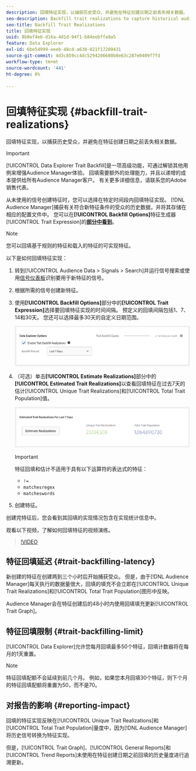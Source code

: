 ```yaml
---
description: 回填特征实现，以捕获历史受众，并避免在特征创建日期之前丢失相关数据。
seo-description: Backfill trait realizations to capture historical audiences and avoid loss of relevant data prior to a trait creation date.
seo-title: Backfill Trait Realizations
title: 回填特征实现
uuid: 8b0ef4e6-d16a-4d1d-94f1-b84eebffa9a5
feature: Data Explorer
exl-id: 6be54999-eeeb-48cd-a630-021f17289431
source-git-commit: 4d3c859cc4dc5294286680b0e63c287e0409f7fd
workflow-type: tm+mt
source-wordcount: '441'
ht-degree: 0%

---
```


# 回填特征实现 {#backfill-trait-realizations}

回填特征实现，以捕获历史受众，并避免在特征创建日期之前丢失相关数据。

>[!IMPORTANT]
>
>[!UICONTROL Data Explorer Trait Backfill]是一项高级功能，可通过解锁其他用例来增强Audience Manager体验。 回填需要额外的处理能力，并且以递增的成本提供给所有Audience Manager客户。 有关更多详细信息，请联系您的Adobe销售代表。

从未使用的信号创建特征时，您可以选择在特定时间段内回填特征实现。 [!DNL Audience Manager]捕获有关符合新特征条件的受众的历史数据，并将其存储在相应的配置文件中。 您可以在&#x200B;**[!UICONTROL Backfill Options]**&#x200B;特征生成器[!UICONTROL Trait Expression]的&#x200B;**[部分中看到](../../features/traits/about-trait-builder.md)**。

>[!NOTE]
>
>您可以回填基于规则的特征和载入的特征的可实现特征。

以下是如何回填特征实现：

1. 转到[!UICONTROL Audience Data > Signals > Search]并运行信号搜索或使用[信号仪表板](../../features/data-explorer/data-explorer-signals-dashboard.md)识别要用于新特征的信号。
1. 根据所需的信号创建新特征。
1. 使用&#x200B;**[!UICONTROL Backfill Options]**&#x200B;部分中的&#x200B;**[!UICONTROL Trait Expression]**&#x200B;选择要回填特征实现的时间间隔。 预定义的回填间隔包括1、7、14和30天。 您还可以选择最多30天的自定义日期范围。

   ![特征回填](assets/signals-trait-backfill.png)

1. （可选）单击&#x200B;**[!UICONTROL Estimate Realizations]**&#x200B;部分中的&#x200B;**[!UICONTROL Estimated Trait Realizations]**&#x200B;以查看回填特征在过去7天的估计[!UICONTROL Unique Trait Realizations]和[!UICONTROL Total Trait Population]值。

   ![估算特征实现](assets/estimate-trait-realizations.png)

   >[!IMPORTANT]
   >
   >特征回填和估计不适用于具有以下运算符的表达式的特征：
   >    * `!=`
   >    * `matchesregex`
   >    * `matcheswords`
1. 创建特征。

创建完特征后，您会看到其回填的实现情况包含在实现统计信息中。

观看以下视频，了解如何回填特征的视频演练。

>[!VIDEO](https://video.tv.adobe.com/v/327530?captions=chi_hans)

## 特征回填延迟 {#trait-backfilling-latency}

新创建的特征在创建两到三个小时后开始捕获受众。 但是，由于[!DNL Audience Manager]每天执行的数据量很大，回填的填充不会立即在[!UICONTROL Unique Trait Realizations]和[!UICONTROL Total Trait Population]图形中反映。

Audience Manager会在特征创建后的48小时内使用回填填充更新[!UICONTROL Trait Graph]。

## 特征回填限制 {#trait-backfilling-limit}

[!UICONTROL Data Explorer]允许您每月回填最多50个特征，回填计数器将在每月的1天重置。

>[!NOTE]
>
>特征回填配额不会延续到前几个月。 例如，如果您本月回填30个特征，则下个月的特征回填配额将重置为50，而不是70。

## 对报告的影响 {#reporting-impact}

回填的特征实现反映在[!UICONTROL Unique Trait Realizations]和[!UICONTROL Total Trait Population]量度中，因为[!DNL Audience Manager]将历史信号转换为特征实现。

但是，[!UICONTROL Trait Graph]、[!UICONTROL General Reports]和[!UICONTROL Trend Reports]未使用在特征创建日期之前回填的历史量度进行追溯更新。
